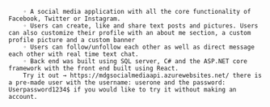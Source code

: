         ◦ A social media application with all the core functionality of Facebook, Twitter or Instagram.
        ◦ Users can create, like and share text posts and pictures. Users can also customize their profile with an about me section, a custom profile picture and a custom banner
        ◦ Users can follow/unfollow each other as well as direct message each other with real time text chat.
        ◦ Back end was built using SQL server, C# and the ASP.NET core framework with the front end built using React.
        Try it out → https://mdgsocialmediaapi.azurewebsites.net/ there is a pre-made user with the username: userone and the password: Userpassword1234$ if you would like to try it without making an account. 
